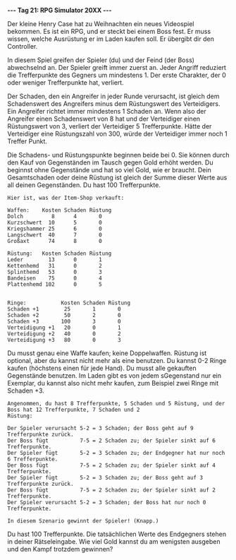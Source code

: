 **--- Tag 21: RPG Simulator 20XX ---**

Der kleine Henry Case hat zu Weihnachten ein neues Videospiel bekommen. Es ist ein RPG, und er steckt bei einem Boss
fest. Er muss wissen, welche
Ausrüstung er im Laden kaufen soll. Er übergibt dir den Controller.

In diesem Spiel greifen der Spieler (du) und der Feind (der Boss) abwechselnd an. Der Spieler greift immer zuerst an.
Jeder Angriff
reduziert die Trefferpunkte des Gegners um mindestens 1. Der erste Charakter, der 0 oder weniger Trefferpunkte hat,
verliert.

Der Schaden, den ein Angreifer in jeder Runde verursacht, ist gleich dem Schadenswert des Angreifers minus dem
Rüstungswert des Verteidigers. Ein
Angreifer richtet immer mindestens 1 Schaden an. Wenn also der Angreifer einen Schadenswert von 8 hat und der
Verteidiger einen Rüstungswert
von 3, verliert der Verteidiger 5 Trefferpunkte. Hätte der Verteidiger eine Rüstungszahl von 300, würde der Verteidiger
immer noch 1 Treffer
Punkt.

Die Schadens- und Rüstungspunkte beginnen beide bei 0. Sie können durch den Kauf von Gegenständen im Tausch gegen
Gold erhöht werden. Du
beginnst ohne Gegenstände und hat so viel Gold, wie er braucht. Dein Gesamtschaden oder deine Rüstung ist gleich der
Summe dieser Werte
aus all deinen Gegenständen. Du hast 100 Trefferpunkte.

```
Hier ist, was der Item-Shop verkauft:

Waffen:    Kosten Schaden Rüstung
Dolch         8      4       0
Kurzschwert  10      5       0
Kriegshammer 25      6       0
Langschwert  40      7       0
Großaxt      74      8       0

Rüstung:   Kosten Schaden Rüstung
Leder        13      0       1
Kettenhemd   31      0       2
Splinthemd   53      0       3
Bandeisen    75      0       4
Plattenhemd 102      0       5


Ringe:           Kosten Schaden Rüstung
Schaden +1        25       1       0
Schaden +2        50       2       0
Schaden +3       100       3       0
Verteidigung +1   20       0       1
Verteidigung +2   40       0       2
Verteidigung +3   80       0       3
```

Du musst genau eine Waffe kaufen; keine Doppelwaffen. Rüstung ist optional, aber du kannst nicht mehr als eine benutzen.
Du kannst 0-2 Ringe kaufen (höchstens einen für jede Hand). Du musst alle gekauften Gegenstände benutzen. Im Laden gibt
es von jedem sGegenstand nur ein Exemplar, du kannst also nicht mehr kaufen, zum Beispiel zwei Ringe mit Schaden +3.

```
Angenommen, du hast 8 Trefferpunkte, 5 Schaden und 5 Rüstung, und der Boss hat 12 Trefferpunkte, 7 Schaden und 2
Rüstung:

Der Spieler verursacht 5-2 = 3 Schaden; der Boss geht auf 9 Trefferpunkte zurück.
Der Boss fügt          7-5 = 2 Schaden zu; der Spieler sinkt auf 6 Trefferpunkte.
Der Spieler fügt       5-2 = 3 Schaden zu; der Endgegner hat nur noch 6 Trefferpunkte.
Der Boss fügt          7-5 = 2 Schaden zu; der Spieler sinkt auf 4 Trefferpunkte.
Der Spieler fügt       5-2 = 3 Schaden zu; der Boss geht auf 3 Trefferpunkte zurück.
Der Boss fügt          7-5 = 2 Schaden zu; der Spieler sinkt auf 2 Trefferpunkte.
Der Spieler verursacht 5-2 = 3 Schaden; der Boss hat nur noch 0 Trefferpunkte.

In diesem Szenario gewinnt der Spieler! (Knapp.)
```

Du hast 100 Trefferpunkte. Die tatsächlichen Werte des Endgegners stehen in deiner Rätseleingabe. Wie viel Gold kannst
du am wenigsten ausgeben und den Kampf trotzdem gewinnen?
